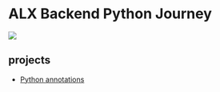# ALX Backend Python Journey

![](https://d31ezp3r8jwmks.cloudfront.net/z72iogxov1an3lhfqau0vctadt0u)

## projects

- [Python annotations](./0x00-python_variable_annotations)

